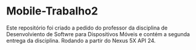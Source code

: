 # Mobile-Trabalho2
 Este repositório foi criado a pedido do professor da disciplina de Desenvolviento de Softwre para Dispositivos Móveis e contém a segunda entrega da disciplina.  Rodando a partir do Nexus 5X API 24.
